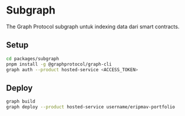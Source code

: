# Subgraph

The Graph Protocol subgraph untuk indexing data dari smart contracts.

## Setup

```bash
cd packages/subgraph
pnpm install -g @graphprotocol/graph-cli
graph auth --product hosted-service <ACCESS_TOKEN>
```

## Deploy

```bash
graph build
graph deploy --product hosted-service username/eripmav-portfolio
```
